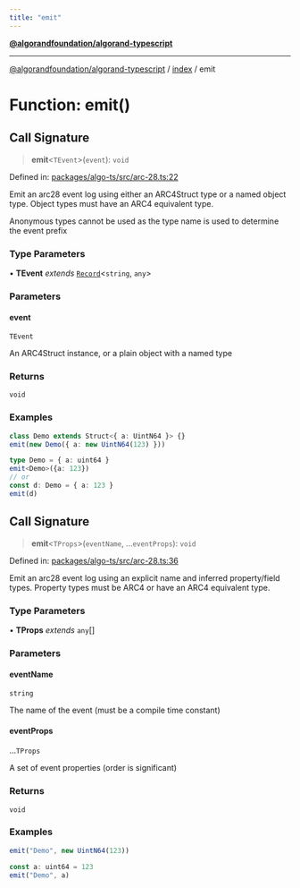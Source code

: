 ```yaml
---
title: "emit"
---
```


[**@algorandfoundation/algorand-typescript**](../../README.md)

***

[@algorandfoundation/algorand-typescript](../../README.md) / [index](../README.md) / emit

# Function: emit()

## Call Signature

> **emit**\<`TEvent`\>(`event`): `void`

Defined in: [packages/algo-ts/src/arc-28.ts:22](https://github.com/algorandfoundation/puya-ts/blob/main/packages/algo-ts/src/arc-28.ts#L22)

Emit an arc28 event log using either an ARC4Struct type or a named object type.
Object types must have an ARC4 equivalent type.

Anonymous types cannot be used as the type name is used to determine the event prefix

### Type Parameters

• **TEvent** *extends* [`Record`](../-internal-/type-aliases/Record.md)\<`string`, `any`\>

### Parameters

#### event

`TEvent`

An ARC4Struct instance, or a plain object with a named type

### Returns

`void`

### Examples

```ts
class Demo extends Struct<{ a: UintN64 }> {}
emit(new Demo({ a: new UintN64(123) }))
```

```ts
type Demo = { a: uint64 }
emit<Demo>({a: 123})
// or
const d: Demo = { a: 123 }
emit(d)
```

## Call Signature

> **emit**\<`TProps`\>(`eventName`, ...`eventProps`): `void`

Defined in: [packages/algo-ts/src/arc-28.ts:36](https://github.com/algorandfoundation/puya-ts/blob/main/packages/algo-ts/src/arc-28.ts#L36)

Emit an arc28 event log using an explicit name and inferred property/field types.
Property types must be ARC4 or have an ARC4 equivalent type.

### Type Parameters

• **TProps** *extends* `any`[]

### Parameters

#### eventName

`string`

The name of the event (must be a compile time constant)

#### eventProps

...`TProps`

A set of event properties (order is significant)

### Returns

`void`

### Examples

```ts
emit("Demo", new UintN64(123))
```

```ts
const a: uint64 = 123
emit("Demo", a)
```

